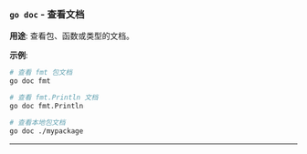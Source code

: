 ### **`go doc`** - 查看文档

**用途**: 查看包、函数或类型的文档。

**示例**:

```bash
# 查看 fmt 包文档
go doc fmt

# 查看 fmt.Println 文档
go doc fmt.Println

# 查看本地包文档
go doc ./mypackage
```

---
